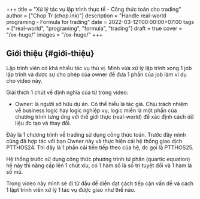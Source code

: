 +++
title = "Xử lý tác vụ lập trình thực tế - Công thức toán cho trading"
author = ["Chop Tr (chop.ink)"]
description = "Handle real-world programing - Formula for trading"
date = 2022-03-12T00:00:00+07:00
tags = ["real-world", "programing", "formula", "trading"]
draft = true
cover = "/ox-hugo/"
images = "/ox-hugo/"
+++

## Giới thiệu {#giới-thiệu}

Lập trình viên có khá nhiều tác vụ thú vị. Mình vừa xử lý lập trình xong 1 job lập trình và được sự cho phép của owner để đưa 1 phần của job làm ví dụ cho video này.

Giải thích 1 chút về định nghĩa của từ trong video:

-   Owner: là người sở hữu dự án. Có thể hiểu là tác giả. Chịu trách nhiệm về business logic hay logic nghiệp vụ, logic miền là một phần của chương trình tưng ứng với thế giới thực (real-world) để xác định cách dữ liệu đc tạo và thay đổi.

Đây là 1 chương trình về trading sử dụng công thức toán. Trước đây mình cũng đã hợp tác với bạn Owner này và thực hiện cái hệ thống giao dịch PTTHOS24. Thì đây là 1 phần cải tiến tiếp theo của hệ, đc gọi là PTTHOS25.

Hệ thống trước sử dụng công thức phương trình tứ phân (quartic equation) hệ này thì nâng cấp lên 1 chút xíu, có 1 hàm số là số trị tuyệt đối và 1 hàm là số mũ.

Trong video này mình sẽ đi từ đầu để diễn đạt cách tiếp cận vấn đề và cách 1 lậpt trình viên xử lý 1 tác vụ được giao như thế nào.
